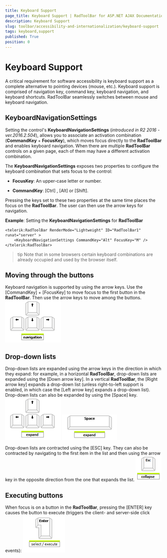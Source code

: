```yaml
---
title: Keyboard Support
page_title: Keyboard Support | RadToolBar for ASP.NET AJAX Documentation
description: Keyboard Support
slug: toolbar/accessibility-and-internationalization/keyboard-support
tags: keyboard,support
published: True
position: 0
---
```


# Keyboard Support

A critical requirement for software accessibility is keyboard support as a complete alternative to pointing devices (mouse, etc.). Keyboard support is comprised of navigation key, command key, keyboard navigation, and keyboard shortcuts. RadToolBar seamlessly switches between mouse and keyboard navigation.


## KeyboardNavigationSettings

Setting the control's **KeyboardNavigationSettings** (*introduced in R2 2016 - ver.2016.2.504*), allows you to associate an activation combination (**CommandKey** + **FocusKey**), which moves focus directly to the **RadToolBar** and enables keyboard navigation. When there are multiple **RadToolBar** controls on a given page, each of them may have a different activation combination.

The **KeyboardNavigationSettings** exposes two properties to configure the keyboard combination that sets focus to the control:

* **FocusKey**: An upper-case letter or number.

* **CommandKey**: [Ctrl] , [Alt] or [Shift].

Pressing the keys set to these two properties at the same time places the focus on the **RadToolBar**. The user can then use the arrow keys for navigation.

**Example**: Setting the **KeyboardNavigationSettings** for **RadToolBar**

````ASPNET
<telerik:RadToolBar RenderMode="Lightweight" ID="RadToolBar1" runat="server" >
    <KeyboardNavigationSettings CommandKey="Alt" FocusKey="M" />
</telerik:RadToolBar>
````

>tip Note that in some browsers certain keyboard combinations are already occupied and used by the browser itself.
>


## Moving through the buttons

Keyboard navigation is supported by using the arrow keys. Use the [CommandKey] + [FocusKey] to move focus to the first button in the **RadToolBar**. Then use the arrow keys to move among the buttons.
![Arrows](images/arrows.png)


## Drop-down lists

Drop-down lists are expanded using the arrow keys in the direction in which they expand: for example, in a horizontal **RadToolBar**, drop-down lists are expanded using the [Down arrow key]. In a vertical **RadToolBar**, the [Right arrow key] expands a drop-down list (unless right-to-left support is enabled, in which case the [Left arrow key] expands a drop-down list). Drop-down lists can also be expanded by using the [Space] key.
![Arrows](images/expand-arrows.png) ![Space](images/space.png)

Drop-down lists are contracted using the [ESC] key. They can also be contracted by navigating to the first item in the list and then using the arrow key in the opposite direction from the one that expands the list.
![Escape](images/esc.png)


## Executing buttons

When focus is on a button in the **RadToolBar**, pressing the [ENTER] key causes the button to execute (triggers the client- and server-side click events):
![Enter](images/enter.png)

